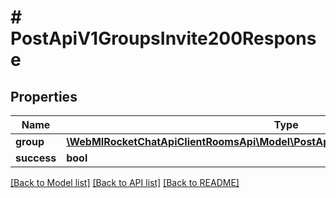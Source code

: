 # # PostApiV1GroupsInvite200Response

## Properties

Name | Type | Description | Notes
------------ | ------------- | ------------- | -------------
**group** | [**\WebMIRocketChatApiClientRoomsApi\Model\PostApiV1GroupsInvite200ResponseGroup**](PostApiV1GroupsInvite200ResponseGroup.md) |  | [optional]
**success** | **bool** |  | [optional]

[[Back to Model list]](../../README.md#models) [[Back to API list]](../../README.md#endpoints) [[Back to README]](../../README.md)
